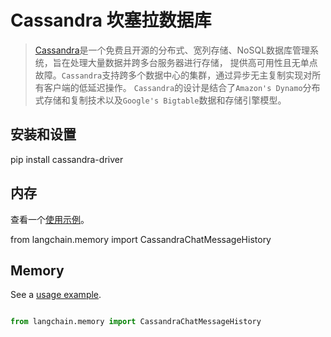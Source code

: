 # Cassandra 坎塞拉数据库


>[Cassandra](https://en.wikipedia.org/wiki/Apache_Cassandra)是一个免费且开源的分布式、宽列存储、NoSQL数据库管理系统，旨在处理大量数据并跨多台服务器进行存储，
>提供高可用性且无单点故障。`Cassandra`支持跨多个数据中心的集群，通过异步无主复制实现对所有客户端的低延迟操作。
>`Cassandra`的设计是结合了`Amazon's Dynamo`分布式存储和复制技术以及`Google's Bigtable`数据和存储引擎模型。



## 安装和设置



pip install cassandra-driver





## 内存



查看一个[使用示例](../modules/memory/examples/cassandra_chat_message_history.ipynb)。



from langchain.memory import CassandraChatMessageHistory

## Memory



See a [usage example](../modules/memory/examples/cassandra_chat_message_history.ipynb).



```python

from langchain.memory import CassandraChatMessageHistory

```

